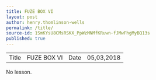 ```yaml
---
title: FUZE BOX VI
layout: post
author: henry.thomlinson-wells
permalink: /title/
source-id: 1SmKYsU8CMsRSKX_PpWzMNMfKRuwn-fJMwFhgMyBQ13s
published: true
---
```

<table>
  <tr>
    <td>Title</td>
    <td>FUZE BOX VI</td>
    <td>Date</td>
    <td>05,03,2018</td>
  </tr>
</table>


No lesson.

